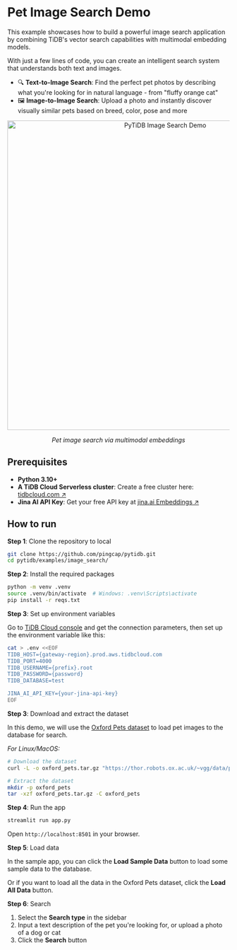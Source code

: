 # Pet Image Search Demo

This example showcases how to build a powerful image search application by combining TiDB's vector search capabilities with multimodal embedding models.

With just a few lines of code, you can create an intelligent search system that understands both text and images.

- 🔍 **Text-to-Image Search**: Find the perfect pet photos by describing what you're looking for in natural language - from "fluffy orange cat"
- 🖼️ **Image-to-Image Search**: Upload a photo and instantly discover visually similar pets based on breed, color, pose and more

<p align="center">
  <img width="700" alt="PyTiDB Image Search Demo" src="https://github.com/user-attachments/assets/7ba9733a-4d1f-4094-8edb-58731ebd08e9" />
  <p align="center"><i>Pet image search via multimodal embeddings</i></p>
</p>


## Prerequisites

- **Python 3.10+**
- **A TiDB Cloud Serverless cluster**: Create a free cluster here: [tidbcloud.com ↗️](https://tidbcloud.com/?utm_source=github&utm_medium=referral&utm_campaign=pytidb_readme)
- **Jina AI API Key**: Get your free API key at [jina.ai Embeddings ↗️](https://jina.ai/embeddings/)

## How to run

**Step 1**: Clone the repository to local

```bash
git clone https://github.com/pingcap/pytidb.git
cd pytidb/examples/image_search/
```

**Step 2**: Install the required packages

```bash
python -m venv .venv
source .venv/bin/activate  # Windows: .venv\Scripts\activate
pip install -r reqs.txt
```

**Step 3**: Set up environment variables

Go to [TiDB Cloud console](https://tidbcloud.com/clusters) and get the connection parameters, then set up the environment variable like this:

```bash
cat > .env <<EOF
TIDB_HOST={gateway-region}.prod.aws.tidbcloud.com
TIDB_PORT=4000
TIDB_USERNAME={prefix}.root
TIDB_PASSWORD={password}
TIDB_DATABASE=test

JINA_AI_API_KEY={your-jina-api-key}
EOF
```

**Step 3**: Download and extract the dataset

In this demo, we will use the [Oxford Pets dataset](https://www.robots.ox.ac.uk/~vgg/data/pets/) to load pet images to the database for search.

*For Linux/MacOS:*

```bash
# Download the dataset
curl -L -o oxford_pets.tar.gz "https://thor.robots.ox.ac.uk/~vgg/data/pets/images.tar.gz"

# Extract the dataset
mkdir -p oxford_pets
tar -xzf oxford_pets.tar.gz -C oxford_pets
```

**Step 4**: Run the app

```bash
streamlit run app.py
```

Open `http://localhost:8501` in your browser.

**Step 5**: Load data

In the sample app, you can click the **Load Sample Data** button to load some sample data to the database.

Or if you want to load all the data in the Oxford Pets dataset, click the **Load All Data** button.

**Step 6**: Search

1. Select the **Search type** in the sidebar
2. Input a text description of the pet you're looking for, or upload a photo of a dog or cat
3. Click the **Search** button

